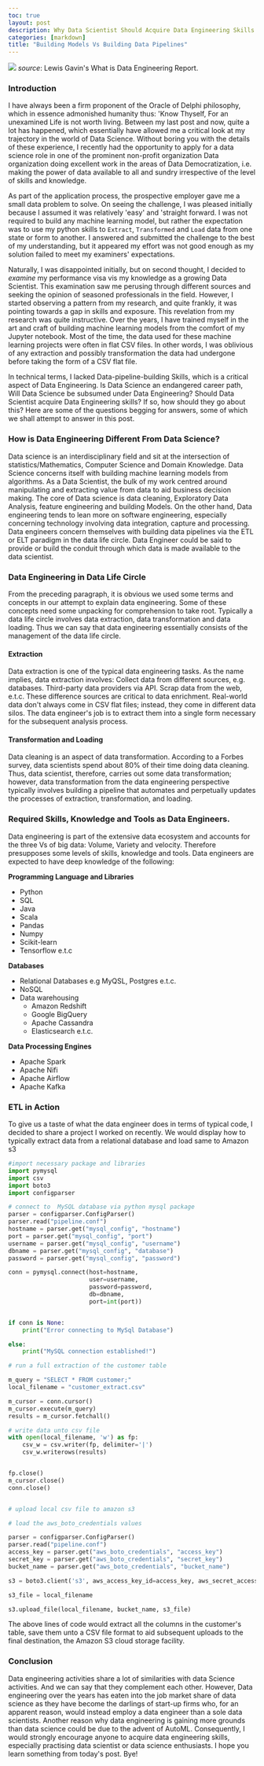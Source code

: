 ```yaml
---
toc: true
layout: post
description: Why Data Scientist Should Acquire Data Engineering Skills.
categories: [markdown]
title: "Building Models Vs Building Data Pipelines"
---
```



![](/images/circle.png)
*source*: Lewis Gavin's What is Data Engineering Report.

### Introduction
I have always been a firm proponent of the Oracle of Delphi philosophy, which in essence
admonished humanity thus: 'Know Thyself, For an unexamined Life is not worth living. Between my last post and now, quite a lot has happened, which essentially have allowed me a critical look at my trajectory in the world of Data Science.
Without boring you with the details of these experience, I recently had the opportunity to apply for a data science role in one of the prominent non-profit organization Data organization doing excellent work in the areas of Data Democratization, i.e. making the power of data available to all and sundry irrespective of the level of skills and knowledge.

As part of the application process, the prospective employer gave me a small data problem to solve. On seeing the challenge, I was pleased initially because I assumed it was relatively 'easy' and 'straight forward. I was not required to build any machine learning model, but rather the expectation was to use my python skills to `Extract`, `Transformed` and `Load` data from one state or form to another. I answered and submitted the challenge to the best of my understanding, but it appeared my effort was not good enough as my solution failed to meet my examiners' expectations.

Naturally, I was disappointed initially, but on second thought, I decided to *examine* my performance visa vis my knowledge as a growing Data Scientist. This examination saw me perusing through different sources and seeking the opinion of seasoned professionals in the field. However, I started observing a pattern from my research, and quite frankly, it was pointing towards a gap in skills and exposure. This revelation from my research was quite instructive. Over the years, I have trained myself in the art and craft of building machine learning models from the comfort of my Jupyter notebook. Most of the time, the data used for these machine learning projects were often in flat CSV files. In other words, I was oblivious of any extraction and possibly transformation the data had undergone before taking the form of a CSV flat file.

In technical terms, I lacked Data-pipeline-building Skills, which is a critical aspect of Data Engineering. Is Data Science an endangered career path, Will Data Science be subsumed under Data Engineering? Should Data Scientist acquire Data Engineering skills? If so, how should they go about this? Here are some of the questions begging for answers, some of which we shall attempt to answer in this post.



### How is Data Engineering Different From Data Science?
Data science is an interdisciplinary field and sit at the intersection of statistics/Mathematics, Computer Science and Domain Knowledge. Data Science concerns itself with building machine learning models from algorithms. As a Data Scientist, the bulk of my work centred around manipulating and extracting value from data to aid business decision making. The core of Data science is data cleaning, Exploratory Data Analysis, feature engineering and building Models.
On the other hand, Data engineering tends to lean more on software engineering, especially concerning technology involving data integration, capture and processing. Data engineers concern themselves with building data pipelines via the ETL or ELT paradigm in the data life circle. Data Engineer could be said to provide or build the conduit through which data is made available to the data scientist.

### Data Engineering in Data Life Circle
From the preceding paragraph, it is obvious we used some terms and concepts in our attempt to explain data engineering. Some of these concepts need some unpacking for comprehension to take root. Typically a data life circle involves data extraction, data transformation and data loading. Thus we can say that data engineering essentially consists of the management of the data life circle.

#### Extraction
Data extraction is one of the typical data engineering tasks. As the name implies, data extraction involves:
Collect data from different sources, e.g. databases.
Third-party data providers via API.
Scrap data from the web, e.t.c.
These difference sources are critical to data enrichment. Real-world data don't always come in CSV flat files; instead, they come in different data silos. The data engineer's job is to extract them into a single form necessary for the subsequent analysis process.

#### Transformation and Loading
 Data cleaning is an aspect of data transformation. According to a Forbes survey, data scientists spend about 80% of their time doing data cleaning. Thus, data scientist, therefore, carries out some data transformation; however, data transformation from the data engineering perspective typically involves building a pipeline that automates and perpetually updates the processes of extraction, transformation, and loading.

 ### Required Skills, Knowledge and Tools as Data Engineers.
 Data engineering is part of the extensive data ecosystem and accounts for the three Vs of big data: Volume, Variety and velocity. Therefore presupposes some levels of skills, knowledge and tools.
 Data engineers are expected to have deep knowledge of the following:

 **Programming Language and Libraries**
 - Python
 - SQL
 - Java
 - Scala
 - Pandas
 - Numpy
 - Scikit-learn
 - Tensorflow e.t.c


 **Databases**
 - Relational Databases e.g MyQSL, Postgres e.t.c.
 - NoSQL
 - Data warehousing
   - Amazon Redshift
   - Google BigQuery
   - Apache Cassandra
   - Elasticsearch e.t.c.

**Data Processing Engines**
- Apache Spark
- Apache Nifi
- Apache Airflow
- Apache Kafka


### ETL in Action

To give us a taste of what the data engineer does in terms of typical code, I decided to share a project I worked on recently.
We would display how to typically extract data from a relational database and load same to Amazon s3
```Python
#import necessary package and libraries
import pymysql
import csv
import boto3
import configparser

# connect to  MySQL database via python mysql package
parser = configparser.ConfigParser()
parser.read("pipeline.conf")
hostname = parser.get("mysql_config", "hostname")
port = parser.get("mysql_config", "port")
username = parser.get("mysql_config", "username")
dbname = parser.get("mysql_config", "database")
password = parser.get("mysql_config", "password")

conn = pymysql.connect(host=hostname,
                       user=username,
                       password=password,
                       db=dbname,
                       port=int(port))


if conn is None:
    print("Error connecting to MySql Database")

else:
    print("MySQL connection established!")

# run a full extraction of the customer table

m_query = "SELECT * FROM customer;"
local_filename = "customer_extract.csv"

m_cursor = conn.cursor()
m_cursor.execute(m_query)
results = m_cursor.fetchall()

# write data unto csv file
with open(local_filename, 'w') as fp:
    csv_w = csv.writer(fp, delimiter='|')
    csv_w.writerows(results)


fp.close()
m_cursor.close()
conn.close()


# upload local csv file to amazon s3

# load the aws_boto_credentials values

parser = configparser.ConfigParser()
parser.read("pipeline.conf")
access_key = parser.get("aws_boto_credentials", "access_key")
secret_key = parser.get("aws_boto_credentials", "secret_key")
bucket_name = parser.get("aws_boto_credentials", "bucket_name")

s3 = boto3.client('s3', aws_access_key_id=access_key, aws_secret_access_key=secret_key)

s3_file = local_filename

s3.upload_file(local_filename, bucket_name, s3_file)
```


The above lines of code would extract all the columns in the customer's table,
save them unto a CSV file format to aid subsequent uploads to the final destination, the Amazon S3 cloud storage facility.

### Conclusion

Data engineering activities share a lot of similarities with data Science activities. And we can say that they complement each other. However, Data engineering over the years has eaten into the job market share of data science as they have become the darlings of start-up firms who, for an apparent reason, would instead employ a data engineer than a sole data scientists. Another reason why data engineering is gaining more grounds than data science could be due to the advent of AutoML. Consequently, I would strongly encourage anyone to acquire data engineering skills, especially practising data scientist or data science enthusiasts. I hope you learn something from today's post.
Bye!
